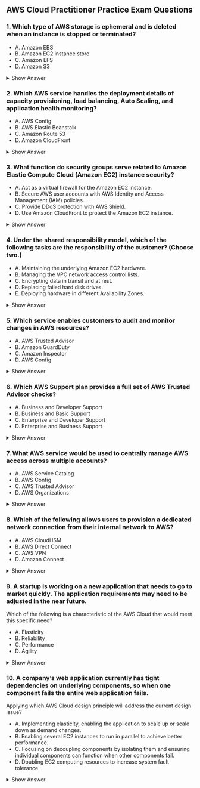 ## AWS Cloud Practitioner Practice Exam Questions

### 1. Which type of AWS storage is ephemeral and is deleted when an instance is stopped or terminated?

- A. Amazon EBS
- B. Amazon EC2 instance store
- C. Amazon EFS
- D. Amazon S3

<details>
<summary>Show Answer</summary>
**Answer:** B. Amazon EC2 instance store
</details>

### 2. Which AWS service handles the deployment details of capacity provisioning, load balancing, Auto Scaling, and application health monitoring?

- A. AWS Config
- B. AWS Elastic Beanstalk
- C. Amazon Route 53
- D. Amazon CloudFront

<details>
<summary>Show Answer</summary>
**Answer:** B. AWS Elastic Beanstalk
</details>

### 3. What function do security groups serve related to Amazon Elastic Compute Cloud (Amazon EC2) instance security?

- A. Act as a virtual firewall for the Amazon EC2 instance.
- B. Secure AWS user accounts with AWS Identity and Access Management (IAM) policies.
- C. Provide DDoS protection with AWS Shield.
- D. Use Amazon CloudFront to protect the Amazon EC2 instance.

<details>
<summary>Show Answer</summary>
**Answer:** A. Act as a virtual firewall for the Amazon EC2 instance.
</details>

### 4. Under the shared responsibility model, which of the following tasks are the responsibility of the customer? (Choose two.)

- A. Maintaining the underlying Amazon EC2 hardware.
- B. Managing the VPC network access control lists.
- C. Encrypting data in transit and at rest.
- D. Replacing failed hard disk drives.
- E. Deploying hardware in different Availability Zones.

<details>
<summary>Show Answer</summary>
**Answer:** B. Managing the VPC network access control lists.
**Answer:** C. Encrypting data in transit and at rest.
</details>

### 5. Which service enables customers to audit and monitor changes in AWS resources?

- A. AWS Trusted Advisor
- B. Amazon GuardDuty
- C. Amazon Inspector
- D. AWS Config

<details>
<summary>Show Answer</summary>
**Answer:** D. AWS Config
</details>

### 6. Which AWS Support plan provides a full set of AWS Trusted Advisor checks?

- A. Business and Developer Support
- B. Business and Basic Support
- C. Enterprise and Developer Support
- D. Enterprise and Business Support

<details>
<summary>Show Answer</summary>
**Answer:** D. Enterprise and Business Support
</details>

### 7. What AWS service would be used to centrally manage AWS access across multiple accounts?

- A. AWS Service Catalog
- B. AWS Config
- C. AWS Trusted Advisor
- D. AWS Organizations

<details>
<summary>Show Answer</summary>
**Answer:** D. AWS Organizations
</details>

### 8. Which of the following allows users to provision a dedicated network connection from their internal network to AWS?

- A. AWS CloudHSM
- B. AWS Direct Connect
- C. AWS VPN
- D. Amazon Connect

<details>
<summary>Show Answer</summary>
**Answer:** B. AWS Direct Connect
</details>

### 9. A startup is working on a new application that needs to go to market quickly. The application requirements may need to be adjusted in the near future.  
Which of the following is a characteristic of the AWS Cloud that would meet this specific need?

- A. Elasticity
- B. Reliability
- C. Performance
- D. Agility

<details>
<summary>Show Answer</summary>
**Answer:** D. Agility
</details>

### 10. A company’s web application currently has tight dependencies on underlying components, so when one component fails the entire web application fails.  
Applying which AWS Cloud design principle will address the current design issue?

- A. Implementing elasticity, enabling the application to scale up or scale down as demand changes.
- B. Enabling several EC2 instances to run in parallel to achieve better performance.
- C. Focusing on decoupling components by isolating them and ensuring individual components can function when other components fail.
- D. Doubling EC2 computing resources to increase system fault tolerance.

<details>
<summary>Show Answer</summary>
**Answer:** C. Focusing on decoupling components by isolating them and ensuring individual components can function when other components fail.
</details>


